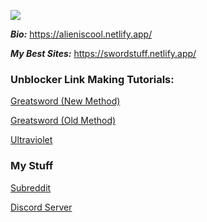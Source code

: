 ![](https://komarev.com/ghpvc/?username=Tacogamerman)

***Bio:*** https://alieniscool.netlify.app/

***My Best Sites:*** https://swordstuff.netlify.app/

### Unblocker Link Making Tutorials:

[Greatsword (New Method)](https://www.youtube.com/watch?v=hysvVkzfHlo)

[Greatsword (Old Method)](https://www.youtube.com/watch?v=AZ1T8c1R2JI)

[Ultraviolet](https://www.youtube.com/watch?v=-QiJRWyDIp4)

### My Stuff

[Subreddit](https://www.reddit.com/r/swordstuff/)

[Discord Server](https://discord.gg/BMxe6D9CKv)



